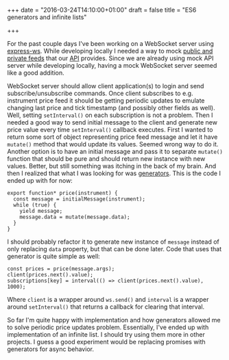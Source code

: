 +++
date = "2016-03-24T14:10:00+01:00"
draft = false
title = "ES6 generators and infinite lists"

+++

For the past couple days I've been working on a WebSocket server using [express-ws](https://www.npmjs.com/package/express-ws). While developing locally I needed a way to mock [public and private feeds](https://api.test.nordnet.se/projects/api/wiki/Feed_API_documentation) that our [API](https://api.test.nordnet.se/) provides. Since we are already using mock API server while developing locally, having a mock WebSocket server seemed like a good addition.

WebSocket server should allow client application(s) to login and send subscribe/unsubscribe commands. Once client subscribes to e.g. instrument price feed it should be getting periodic updates to emulate changing last price and tick timestamp (and possibly other fields as well). Well, setting `setInterval()` on each subscription is not a problem. Then I needed a good way to send initial message to the client and generate new price value every time `setInterval()` callback executes. First I wanted to return some sort of object representing price feed message and let it have `mutate()` method that would update its values. Seemed wrong way to do it. Another option is to have an initial message and pass it to separate `mutate()` function that should be pure and should return new instance with new values. Better, but still something was itching in the back of my brain. And then I realized that what I was looking for was [generators](https://developer.mozilla.org/en/docs/Web/JavaScript/Reference/Statements/function*). This is the code I ended up with for now:

```
export function* price(instrument) {
  const message = initialMessage(instrument);
  while (true) {
    yield message;
    message.data = mutate(message.data);
  }
}
```

I should probably refactor it to generate new instance of `message` instead of only replacing `data` property, but that can be done later. Code that uses that generator is quite simple as well:

```
const prices = price(message.args);
client(prices.next().value);
subscriptions[key] = interval(() => client(prices.next().value), 1000);
```

Where `client` is a wrapper around `ws.send()` and `interval` is a wrapper around `setInterval()` that returns a callback for clearing that interval.

So far I'm quite happy with implementation and how generators allowed me to solve periodic price updates problem. Essentially, I've ended up with implementation of an infinite list. I should try using them more in other projects. I guess a good experiment would be replacing promises with generators for async behavior.
